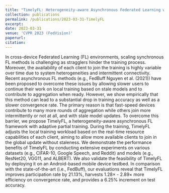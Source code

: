 ```yaml
---
title: "TimelyFL: Heterogeneity-aware Asynchronous Federated Learning with Adaptive Partial Training"
collection: publications
permalink: /publications/2023-03-31-TimelyFL
excerpt:
date: 2023-03-31
venue: 'CVPR 2023 (FedVision)'
paperurl:
citation: 
---
```

In cross-device Federated Learning (FL) environments, scaling synchronous FL methods is challenging as stragglers hinder the training process. Moreover, the availability of each client to join the training is highly variable over time due to system heterogeneities and intermittent connectivity. Recent asynchronous FL methods (e.g., FedBuff Nguyen et al. (2021)) have been proposed to overcome these issues by allowing slower users to continue their work on local training based on stale models and to contribute to aggregation when ready. However, we show empirically that this method can lead to a substantial drop in training accuracy as well as a slower convergence rate. The primary reason is that fast-speed devices contribute to many more rounds of aggregation while others join more intermittently or not at all, and with stale model updates. To overcome this barrier, we propose TimelyFL, a heterogeneity-aware asynchronous FL framework with adaptive partial training. During the training, TimelyFL adjusts the local training workload based on the real-time resource capabilities of each client, aiming to allow more available clients to join in the global update without staleness. We demonstrate the performance benefits of TimelyFL by conducting extensive experiments on various datasets (e.g., CIFAR-10, Google Speech, and Reddit) and models (e.g., ResNet20, VGG11, and ALBERT). We also validate the feasibility of TimelyFL by deploying it on an Android-based mobile device testbed. In comparison with the state-of-the-art (i.e., FedBuff), our evaluations reveal that TimelyFL improves participation rate by 21.13%, harvests 1.28× - 2.89× more efficiency on convergence rate, and provides a 6.25% increment on test accuracy.